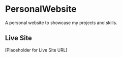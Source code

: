 # PersonalWebsite

A personal website to showcase my projects and skills.

## Live Site
[Placeholder for Live Site URL]
